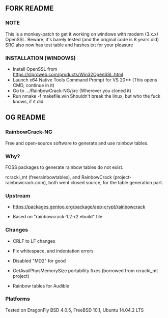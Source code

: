 ## FORK README
### NOTE

This is a monkey-patch to get it working on windows with modern (3.x.x) OpenSSL.
Beware, it's barely tested (and the original code is 8 years old)
SRC also now has test table and hashes.txt for your pleasure

### INSTALLATION (WINDOWS)
- Install OpenSSL from https://slproweb.com/products/Win32OpenSSL.html
- Launch x64 Native Tools Command Prompt for VS 20** (This opens CMD, continue in it)
- Go to .../RainbowCrack-NG/src (Wherever you cloned it)
- Run nmake -f makefile.win
Shouldn't break the linux, but who the fuck knows, if it did

## OG README
### RainbowCrack-NG

Free and open-source software to generate and use rainbow tables.

### Why?

FOSS packages to generate rainbow tables do not exist.

rcracki_mt (freerainbowtables), and RainbowCrack (project-rainbowcrack.com),
both went closed source, for the table generation part.

### Upstream

* https://packages.gentoo.org/package/app-crypt/rainbowcrack

* Based on "rainbowcrack-1.2-r2.ebuild" file

### Changes

* CRLF to LF changes

* Fix whitespace, and indentation errors

* Disabled "MD2" for good

* GetAvailPhysMemorySize portability fixes (borrowed from rcracki_mt project)

* Rainbow tables for Audible

### Platforms

Tested on DragonFly BSD 4.0.5, FreeBSD 10.1, Ubuntu 14.04.2 LTS
